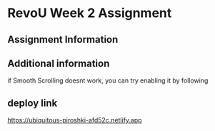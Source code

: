 # RevoU Week 2 Assignment

## Assignment Information


## Additional information
if Smooth Scrolling doesnt work, you can try enabling it by following 
## deploy link
https://ubiquitous-piroshki-afd52c.netlify.app
